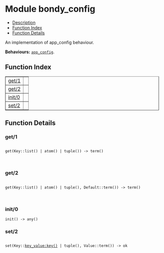 

# Module bondy_config #
* [Description](#description)
* [Function Index](#index)
* [Function Details](#functions)

An implementation of app_config behaviour.

__Behaviours:__ [`app_config`](app_config.md).

<a name="index"></a>

## Function Index ##


<table width="100%" border="1" cellspacing="0" cellpadding="2" summary="function index"><tr><td valign="top"><a href="#get-1">get/1</a></td><td></td></tr><tr><td valign="top"><a href="#get-2">get/2</a></td><td></td></tr><tr><td valign="top"><a href="#init-0">init/0</a></td><td></td></tr><tr><td valign="top"><a href="#set-2">set/2</a></td><td></td></tr></table>


<a name="functions"></a>

## Function Details ##

<a name="get-1"></a>

### get/1 ###

<pre><code>
get(Key::list() | atom() | tuple()) -&gt; term()
</code></pre>
<br />

<a name="get-2"></a>

### get/2 ###

<pre><code>
get(Key::list() | atom() | tuple(), Default::term()) -&gt; term()
</code></pre>
<br />

<a name="init-0"></a>

### init/0 ###

`init() -> any()`

<a name="set-2"></a>

### set/2 ###

<pre><code>
set(Key::<a href="key_value.md#type-key">key_value:key()</a> | tuple(), Value::term()) -&gt; ok
</code></pre>
<br />

